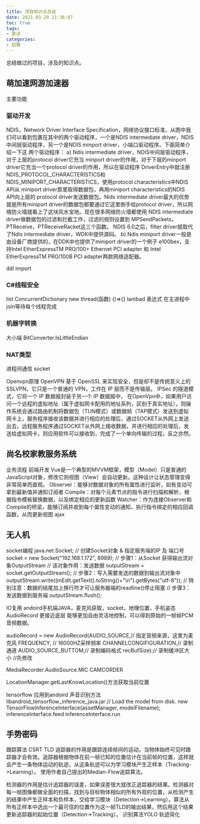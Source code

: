 ```yaml
---
title: 项目知识点总结
date: 2021-03-20 21:36:07
toc: true
tags:
- 面试 
categories:
- 招聘
---
```


总结做过的项目，涉及的知识点。

<!-- more -->

## 萌加速网游加速器
主要功能
### 驱动开发
NDIS，Network Driver Interface Specification，网络协议接口标准。从图中我们可以看到包裹在其中的两个驱动程序，一个是NDIS intermediate driver，NDIS中间层驱动程序，另一个是NDIS minport driver，小端口驱动程序。下面简单介绍一下这
两个驱动程序：
a) Ndis intermediate driver，NDIS中间层驱动程序，对于上层的protocol driver它充当 minport driver的作用，对于下层的minport driver它充当一个protocol driver的作用，所以在驱动程序 DriverEntry中就注册NDIS_PROTOCOL_CHARACTERISTICS和 NDIS_MINIPORT_CHARACTERISTICS，使用protocol characteristics中NDIS API从 miniport driver那里取得数据包，再用miniport characteristics的NDIS API向上层的 protocol driver发送数据包。Nids intermediate driver最大的优势就是所有miniport driver的数据包都要通过它这里倒手给protocol driver，所以网络防火墙就看上了这块风水宝地。现在很多网络防火墙都使用 NDIS intermediate driver做数据包的过滤和拦截工作，过滤的规则设置到 MPSendPackets，PTReceive，PTReceiveRacket这三个函数。
NDIS 6.0之后，filter driver就取代了Ndis intermediate driver，WDK中提供源码。
b)   Ndis miniport driver一般是由设备厂商提供的，在DDK中也提供了miniport driver的一个例子 e100bex，支持Intel EtherExpressTM PRO/100+ Ethernet PCI adapter 和 Intel EtherExpressTM PRO/100B PCI adapter两款网络适配器。

ddl import
### C#线程安全 
list
ConcurrentDictionary
new thread(函数) ()=>{} lambad 表达式
在主进程中join等待每个线程完成

### 机器字转换
大小端 BitConverter.IsLittleEndian

### NAT类型

进程间通信
socket

Openvpn原理
OpenVPN 基于 OpenSSL 来实现安全，但是却不是传统意义上的 SSLVPN，它只是一个普通的 VPN，工作在 IP 层而不是传输层。
IPSec 的隧道模式，它将一个 IP 数据报封装于另一个 IP 数据报中，
在OpenVpn中，如果用户访问一个远程的虚拟地址（属于虚拟网卡配用的地址系列，区别于真实地址），则操作系统会通过路由机制将数据包（TUN模式）或数据帧（TAP模式）发送到虚拟网卡上，服务程序接收该数据并进行相应的处理后，通过SOCKET从外网上发送出去，远程服务程序通过SOCKET从外网上接收数据，并进行相应的处理后，发送给虚拟网卡，则应用软件可以接收到，完成了一个单向传输的过程，反之亦然。

## 尚名校家教服务系统
业务流程
前端开发
Vue是一个典型的MVVM框架，模型（Model）只是普通的JavaScript对象，修改它则视图（View）会自动更新。这种设计让状态管理变得非常简单而直观。
Observer：能够对数据对象的所有属性进行监听，如有变动可拿到最新值并通知订阅者
Compile：对每个元素节点的指令进行扫描和解析，根据指令模板替换数据，以及绑定相应的更新函数
Watcher：作为连接Observer和Compile的桥梁，能够订阅并收到每个属性变动的通知，执行指令绑定的相应回调函数，从而更新视图
ajax

## 无人机
socket编程
java.net.Socket;
// 创建Socket对象 & 指定服务端的IP 及 端口号
socket = new Socket("192.168.1.172", 8989);
// 步骤1：从Socket 获得输出流对象OutputStream
// 该对象作用：发送数据
outputStream = socket.getOutputStream();
// 步骤2：写入需要发送的数据到输出流对象中
outputStream.write((mEdit.getText().toString()+"\n").getBytes("utf-8"));
// 特别注意：数据的结尾加上换行符才可让服务器端的readline()停止阻塞
// 步骤3：发送数据到服务端
outputStream.flush();

IO复用
andoird手机端JAVA，麦克风获取，socket，地理位置，手机姿态
AudioRecord
    更接近底层
    能够更加自由灵活地控制，可以得到原始的一帧帧PCM音频数据。

audioRecord = new AudioRecord(AUDIO_SOURCE,// 指定音频来源，这里为麦克风
                FREQUENCY, // 16000HZ采样频率
                CHANNELCONGIFIGURATION,// 录制通道
                AUDIO_SOURCE_BUTTOM,// 录制编码格式
                recBufSize);// 录制缓冲区大小 //先修改

MediaRecorder.AudioSource.MIC
CAMCORDER

LocationManager.getLastKnowLocation()方法获取当前位置 

tensorflow 应用到andoird 声音识别方法
libandroid_tensorflow_inference_java.jar 
// Load the model from disk.
new TensorFlowInferenceInterface(assetManager, modelFilename);
inferenceInterface.feed
inferenceInterface.run

## 手势密码
跟踪算法 CSRT TLD
追踪器的作用是跟踪连续帧间的运动，当物体始终可见时跟踪器才会有效。追踪器根据物体在前一帧已知的位置估计在当前帧的位置，这样就会产生一条物体运动的轨迹，从这条轨迹可以为学习模块产生正样本（Tracking->Learning）。
使用作者自己提出的Median-Flow追踪算法。

检测器的作用是估计追踪器的误差，如果误差很大就改正追踪器的结果。检测器对每一帧图像都做全面的扫描，找到与目标物体相似的所有外观的位置，从检测产生的结果中产生正样本和负样本，交给学习模块（Detection->Learning）。算法从所有正样本中选出一个最可信的位置作为这一帧TLD的输出结果，然后用这个结果更新追踪器的起始位置（Detection->Tracking）。
识别算法YOLO
轨迹简化
